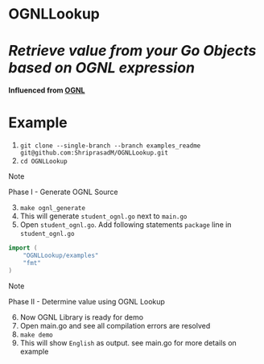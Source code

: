 # OGNLLookup

# _Retrieve value from your Go Objects based on OGNL expression_
**__Influenced from [OGNL](https://commons.apache.org/dormant/commons-ognl/index.html)__**

# Example
1. ``` git clone --single-branch --branch examples_readme git@github.com:ShriprasadM/OGNLLookup.git ```
2. ``` cd OGNLLookup ```
> [!NOTE]
> Phase I - Generate OGNL Source
3. ``` make ognl_generate ```
4. This will generate `student_ognl.go` next to `main.go`  
5. Open `student_ognl.go`. Add following statements  `package` line in `student_ognl.go`
```go
import (
	"OGNLLookup/examples"
	"fmt"
)
```
> [!NOTE]
> Phase II - Determine value using OGNL Lookup

6. Now OGNL Library is ready for demo
8. Open main.go and see all compilation errors are resolved
9. ``` make demo ```
10. This will show `English` as output. see main.go for more details on example
